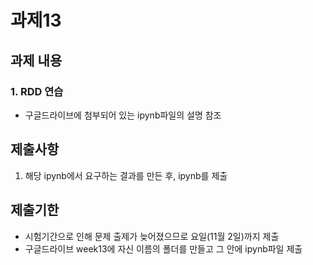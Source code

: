 # 과제13

## 과제 내용
### 1. RDD 연습
- 구글드라이브에 첨부되어 있는 ipynb파일의 설명 참조

## 제출사항
1. 해당 ipynb에서 요구하는 결과를 만든 후, ipynb를 제출

## 제출기한
- 시험기간으로 인해 문제 출제가 늦어졌으므로 요일(11월 2일)까지 제출
- 구글드라이브 week13에 자신 이름의 폴더를 만들고 그 안에 ipynb파일 제출

